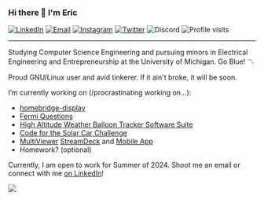 ### Hi there 👋 I'm Eric
[![LinkedIn](https://img.shields.io/badge/LinkedIn-eric--andrechek-blue)](https://www.linkedin.com/in/eric-andrechek/) [![Email](https://img.shields.io/badge/Email-ericandrechek@gmail.com-blue)](mailto:ericandrechek@gmail.com) [![Instagram](https://img.shields.io/badge/Instagram-eric__andrechek-blue)](https://www.instagram.com/eric_andrechek/) [![Twitter](https://img.shields.io/badge/Twitter-EricAndrechek-blue)](https://twitter.com/EricAndrechek) ![Discord](https://img.shields.io/badge/Discord-eric1100-blue) ![Profile visits](https://komarev.com/ghpvc/?username=EricAndrechek)

---

Studying Computer Science Engineering and pursuing minors in Electrical Engineering and Entrepreneurship at the University of Michigan. Go Blue! 〽️

Proud GNU/Linux user and avid tinkerer. If it ain't broke, it will be soon.

I’m currently working on (/procrastinating working on...):
- [homebridge-display](https://github.com/EricAndrechek/homebridge-display)
- [Fermi Questions](https://github.com/EricAndrechek/FermiQuestions)
- [High Altitude Weather Balloon Tracker Software Suite](https://github.com/EricAndrechek/trackuino-v2)
- [Code for the Solar Car Challenge](https://www.solarcarchallenge.org/challenge/)
- [MultiViewer](https://multiviewer.app/) [StreamDeck](https://github.com/f1-tools/MVF1-Streamdeck) and [Mobile App]()
- Homework? (optional)

Currently, I am open to work for Summer of 2024. Shoot me an email or connect with me [on LinkedIn](https://www.linkedin.com/in/eric-andrechek/)!


<!-- ignore this plz, I'm just trying to track you -->
![](https://hit.yhype.me/github/profile?user_id=35144594)

